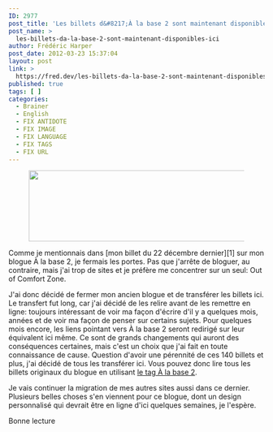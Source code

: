 ```yaml
---
ID: 2977
post_title: 'Les billets d&#8217;À la base 2 sont maintenant disponibles ici'
post_name: >
  les-billets-da-la-base-2-sont-maintenant-disponibles-ici
author: Frédéric Harper
post_date: 2012-03-23 15:37:04
layout: post
link: >
  https://fred.dev/les-billets-da-la-base-2-sont-maintenant-disponibles-ici/
published: true
tags: [ ]
categories:
  - Brainer
  - English
  - FIX ANTIDOTE
  - FIX IMAGE
  - FIX LANGUAGE
  - FIX TAGS
  - FIX URL
---
```

<figure><img src="http://fred.dev/wp-content/uploads/2012/03/logo.png" alt="" width="603" height="140" /></figure>
Comme je mentionnais dans [mon billet du 22 décembre dernier][1] sur mon blogue À la base 2, je fermais les portes. Pas que j'arrête de bloguer, au contraire, mais j'ai trop de sites et je préfère me concentrer sur un seul: Out of Comfort Zone.

J'ai donc décidé de fermer mon ancien blogue et de transférer les billets ici. Le transfert fut long, car j'ai décidé de les relire avant de les remettre en ligne: toujours intéressant de voir ma façon d'écrire d'il y a quelques mois, années et de voir ma façon de penser sur certains sujets. Pour quelques mois encore, les liens pointant vers À la base 2 seront redirigé sur leur équivalent ici même. Ce sont de grands changements qui auront des conséquences certaines, mais c'est un choix que j'ai fait en toute connaissance de cause. Question d'avoir une pérennité de ces 140 billets et plus, j'ai décidé de tous les transférer ici. Vous pouvez donc lire tous les billets originaux du blogue en utilisant [le tag À la base 2][2].

Je vais continuer la migration de mes autres sites aussi dans ce dernier. Plusieurs belles choses s'en viennent pour ce blogue, dont un design personnalisé qui devrait être en ligne d'ici quelques semaines, je l'espère.

Bonne lecture

 [1]: https://fred.dev/a-la-base-2-migre-vers-out-of-comfort-zone/
 [2]: https://fred.dev/tag/a-la-base-2/